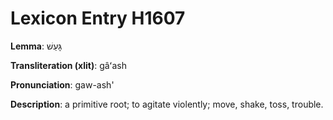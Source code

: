 # Lexicon Entry H1607

**Lemma**: גָּעַשׁ

**Transliteration (xlit)**: gâʻash

**Pronunciation**: gaw-ash'

**Description**:
a primitive root; to agitate violently; move, shake, toss, trouble.
